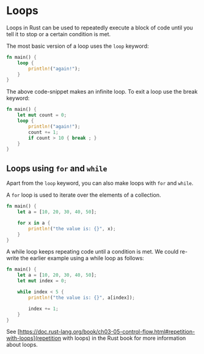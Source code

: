 # Loops

Loops in Rust can be used to repeatedly execute a block of code until you tell it to stop or a certain condition is met.

The most basic version of a loop uses the `loop` keyword:

```rust
fn main() {
    loop {
        println!("again!");
    }
}
```

The above code-snippet makes an infinite loop. To exit a loop use the break keyword:

```rust
fn main() {
    let mut count = 0;
    loop {
        println!("again!");
        count += 1;
        if count > 10 { break ; }
    }
}
```

## Loops using `for` and `while`

Apart from the `loop` keyword, you can also make loops with `for` and `while`.

A `for` loop is used to iterate over the elements of a collection.

```rust
fn main() {
    let a = [10, 20, 30, 40, 50];

    for x in a {
        println!("the value is: {}", x);
    }
}
```

A while loop keeps repeating code until a condition is met. We could re-write the earlier example using a while loop as follows:

```rust
fn main() {
    let a = [10, 20, 30, 40, 50];
    let mut index = 0;

    while index < 5 {
        println!("the value is: {}", a[index]);

        index += 1;
    }
}
```

See [https://doc.rust-lang.org/book/ch03-05-control-flow.html#repetition-with-loops](repetition with loops) in the Rust book for more information about loops.
